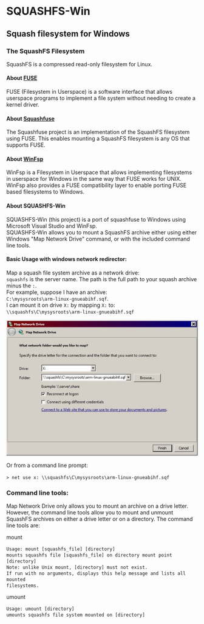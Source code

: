 # SQUASHFS-Win #
## Squash filesystem for Windows ##
### The SquashFS Filesystem ###

SquashFS is a compressed read-only filesystem for Linux. 

#### About [FUSE] ####

FUSE (Filesystem in Userspace) is a software interface that allows userspace 
programs to implement a file system without needing to create a kernel driver.

#### About [Squashfuse] ####
The Squashfuse project is an implementation of the SquashFS filesystem using FUSE. 
This enables mounting a SquashFS filesystem is any OS that supports FUSE. 

#### About [WinFsp] ####
WinFsp is a Filesystem in Userspace that allows implementing filesystems in userspace 
for Windows in the same way that FUSE works for UNIX. WinFsp also provides a FUSE compatibility 
layer to enable porting FUSE based filesystems to Windows.

#### About SQUASHFS-Win ####
SQUASHFS-Win (this project) is a port of squashfuse to Windows using Microsoft Visual Studio and WinFsp.  
SQUASHFS-Win allows you to mount a SquashFS archive either using either Windows "Map Network Drive" command, or 
with the included command line tools.

#### Basic Usage with windows network redirector: ####
Map a squash file system archive as a network drive:  
`squashfs` is the server name. The path is the full path to 
your squash archive minus the `:`.    
For example, suppose I have an archive:   
`C:\mysysroots\arm-linux-gnueabihf.sqf`.    
I can mount it on drive `X:` by mapping `X:` to:    
`\\squashfs\C\mysysroots\arm-linux-gnueabihf.sqf`

![map network drive image][mapnetworkdrive]

Or from a command line prompt:

`> net use x: \\squashfs\C\mysysroots\arm-linux-gnueabihf.sqf`

### Command line tools: ###

Map Network Drive only allows you to mount an archive on a drive letter. However, the 
command line tools allow you to mount and unmount SquashFS archives on either a drive letter or 
on a directory. The command line tools are:

mount    

    Usage: mount [squashfs_file] [directory]
    mounts squashfs file [squashfs_file] on directory mount point [directory]
    Note: unlike Unix mount, [directory] must not exist.
    If run with no arguments, displays this help message and lists all mounted 
    filesystems.

umount    

    Usage: umount [directory]
    umounts squashfs file system mounted on [directory]

[mapnetworkdrive]: ./images/MapNetworkDrive.jpg "Map Network Drive"
[WinFsp]:http://www.secfs.net/winfsp/ "WinFsp Site"
[Squashfuse]: https://github.com/vasi/squashfuse "Squashfuse Project Site"
[FUSE]: https://en.wikipedia.org/wiki/Filesystem_in_Userspace "FUSE Wiki Article"

